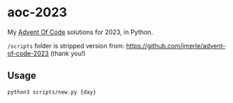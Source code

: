 # aoc-2023

My [Advent Of Code](https://adventofcode.com/) solutions for 2023, in Python.

`/scripts` folder is stripped version from: <https://github.com/jmerle/advent-of-code-2023> (thank you!)

## Usage

`python3 scripts/new.py {day}`
